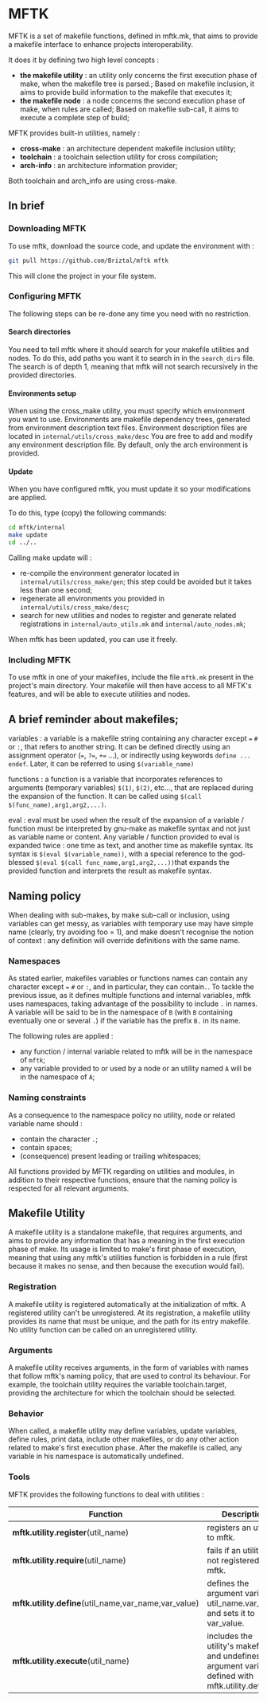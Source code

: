 # MFTK

MFTK is a set of makefile functions, defined in mftk.mk, that aims to provide 
a makefile interface to enhance projects interoperability.

It does it by defining two high level concepts :
- **the makefile utility** : an utility only concerns the first execution phase of make, 
when the makefile tree is parsed.;
Based on makefile inclusion, it aims to provide build information to the 
makefile that executes it;
- **the makefile node** : a node concerns the second execution phase of make, when 
rules are called; 
Based on makefile sub-call, it aims to execute a complete step of build;

MFTK provides built-in utilities, namely :
- **cross-make** : an architecture dependent makefile inclusion utility; 
- **toolchain** : a toolchain selection utility for cross compilation;
- **arch-info** : an architecture information provider;

Both toolchain and arch_info are using cross-make.

## In brief

### Downloading MFTK

To use mftk, download the source code, and update the environment with :

```bash
git pull https://github.com/Briztal/mftk mftk
```

This will clone the project in your file system.

### Configuring MFTK

The following steps can be re-done any time you need with no restriction.

#### Search directories

You need to tell mftk where it should search for your makefile utilities and 
nodes.
To do this, add paths you want it to search in in the `search_dirs` file.
The search is of depth 1, meaning that mftk will not search recursively in the 
provided directories.

#### Environments setup

When using the cross_make utility, you must specify which environment you 
want to use.
Environments are makefile dependency trees, generated from environment 
description text files.
Environment description files are located in `internal/utils/cross_make/desc`
You are free to add and modify any environment description file. By default, 
only the arch environment is provided.

#### Update

When you have configured mftk, you must update it so your modifications are 
applied.

To do this, type (copy) the following commands:

```bash
cd mftk/internal
make update
cd ../..
```

Calling make update will :
- re-compile the environment generator located in 
`internal/utils/cross_make/gen`;
this step could be avoided but it takes less than one second;
- regenerate all environments you provided in `internal/utils/cross_make/desc`;
- search for new utilities and nodes to register and generate related 
registrations in `internal/auto_utils.mk` and `internal/auto_nodes.mk`;

When mftk has been updated, you can use it freely.

### Including MFTK

To use mftk in one of your makefiles, include the file `mftk.mk` present in 
the project's main directory.
Your makefile will then have access to all MFTK's features, and will be able 
to execute utilities and nodes.

## A brief reminder about makefiles;

variables : a variable is a makefile string containing any character except 
```=``` ```#``` or ```:```, that refers to another string.
It can be defined directly using an assignment operator (```=```,  ```?=```, 
```+=``` ...), or indirectly using keywords ```define ... endef```.
Later, it can be referred to using ```$(variable_name)```

functions : a function is a variable that incorporates references to arguments 
(temporary variables) ```$(1)```, ```$(2)```, etc..., that are replaced during
the expansion of the function.
It can be called using ```$(call $(func_name),arg1,arg2,...)```.

eval : eval must be used when the result of the expansion of a variable / 
function must be interpreted by gnu-make as makefile syntax and not just 
as variable name or content.
Any variable / function provided to eval is expanded twice : one time as text, 
and another time as makefile syntax.
Its syntax is ```$(eval $(variable_name))```, with a special reference to the 
god-blessed ```$(eval $(call func_name,arg1,arg2,...))```that expands the 
provided function and interprets the result as makefile syntax.

## Naming policy

When dealing with sub-makes, by make sub-call or inclusion, using variables 
can get messy, as variables with temporary use may have simple name (clearly, 
try avoiding foo = 1), and make doesn't recognise the notion of context : any 
definition will override definitions with the same name.

### Namespaces

As stated earlier, makefiles variables or functions names can contain any 
character except ```=``` ```#``` or ```:```, and in particular, they can 
contain```.```.
To tackle the previous issue, as it defines multiple functions and internal 
variables, mftk uses namespaces, taking advantage of the possibility to include 
```.``` in names.
A variable will be said to be in the namespace of ```B``` (with ```B```
containing eventually one or several ```.```) if the variable has the prefix
```B.``` in its name.

The following rules are applied :
- any function / internal variable related to mftk will be in the namespace of
```mftk```;
- any variable provided to or used by a node or an utility named ```A``` will 
be in the namespace of ```A```;

### Naming constraints

As a consequence to the namespace policy no utility, node or related variable 
name should :
- contain the character ```.```;
- contain spaces;
- (consequence) present leading or trailing whitespaces;

All functions provided by MFTK regarding on utilities and modules, in addition 
to their respective functions, ensure that the naming policy is respected for 
all relevant arguments.

## Makefile Utility

A makefile utility is a standalone makefile, that requires arguments, and aims 
to provide any information that has a meaning in the first execution phase of 
make.
Its usage is limited to make's first phase of execution, meaning that 
using any mftk's utilities function is forbidden in a rule (first because it
makes no sense, and then because the execution would fail).

### Registration

A makefile utility is registered automatically at the initialization of mftk. 
A registered utility can't be unregistered.
At its registration, a makefile utility provides its name that must be unique, 
and the path for its entry makefile.
No utility function can be called on an unregistered utility.

### Arguments

A makefile utility receives arguments, in the form of variables with names 
that follow mftk's naming policy, that are used to control its behaviour.
For example, the toolchain utility requires the variable toolchain.target, 
providing the architecture for which the toolchain should be selected.

### Behavior

When called, a makefile utility may define variables, update variables, 
define rules, print data, include other makefiles, or do any other action 
related to make's first execution phase.
After the makefile is called, any variable in his namespace is automatically 
undefined.

### Tools

MFTK provides the following functions to deal with utilities :

Function | Description
---- | -------------
**mftk.utility.register**(util_name) | registers an utility to mftk.
**mftk.utility.require**(util_name) | fails if an utility is not registered to mftk.
**mftk.utility.define**(util_name,var_name,var_value) | defines the argument variable util_name.var_name and sets it to var_value.
**mftk.utility.execute**(util_name) | includes the utility's makefile, and undefines any argument variable defined with mftk.utility.define.
